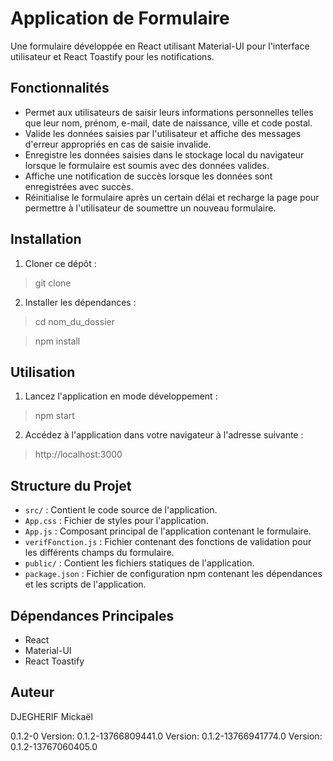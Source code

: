 # Application de Formulaire

Une formulaire développée en React utilisant Material-UI pour l'interface utilisateur et React Toastify pour les notifications.

## Fonctionnalités

- Permet aux utilisateurs de saisir leurs informations personnelles telles que leur nom, prénom, e-mail, date de naissance, ville et code postal.
- Valide les données saisies par l'utilisateur et affiche des messages d'erreur appropriés en cas de saisie invalide.
- Enregistre les données saisies dans le stockage local du navigateur lorsque le formulaire est soumis avec des données valides.
- Affiche une notification de succès lorsque les données sont enregistrées avec succès.
- Réinitialise le formulaire après un certain délai et recharge la page pour permettre à l'utilisateur de soumettre un nouveau formulaire.

## Installation

1. Cloner ce dépôt :

>git clone


2. Installer les dépendances :

>cd nom_du_dossier

>npm install


## Utilisation

1. Lancez l'application en mode développement :

>npm start


2. Accédez à l'application dans votre navigateur à l'adresse suivante :

>http://localhost:3000


## Structure du Projet

- `src/` : Contient le code source de l'application.
- `App.css` : Fichier de styles pour l'application.
- `App.js` : Composant principal de l'application contenant le formulaire.
- `verifFonction.js` : Fichier contenant des fonctions de validation pour les différents champs du formulaire.
- `public/` : Contient les fichiers statiques de l'application.
- `package.json` : Fichier de configuration npm contenant les dépendances et les scripts de l'application.

## Dépendances Principales

- React
- Material-UI
- React Toastify

## Auteur

DJEGHERIF Mickaël


0.1.2-0
Version: 0.1.2-13766809441.0
Version: 0.1.2-13766941774.0
Version: 0.1.2-13767060405.0
